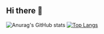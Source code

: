 ## Hi there 👋

![Anurag's GitHub stats](https://github-readme-stats.vercel.app/api?username=Wyuu101&show_icons=true&theme=onedark)  [![Top Langs](https://github-readme-stats.vercel.app/api/top-langs/?username=Wyuu101&layout=pie)](https://github.com/anuraghazra/github-readme-stats)


